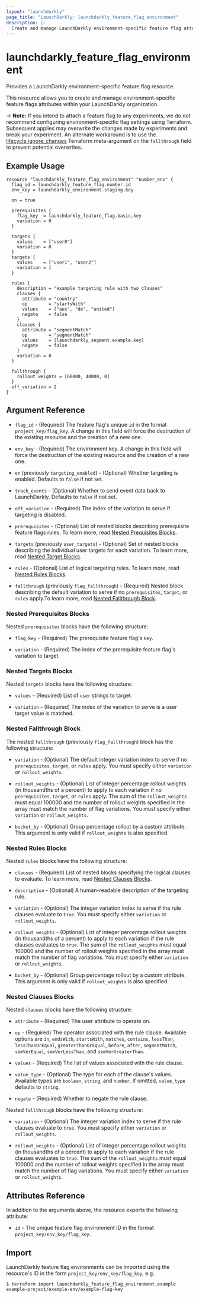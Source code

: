 ```yaml
---
layout: "launchdarkly"
page_title: "LaunchDarkly: launchdarkly_feature_flag_environment"
description: |-
  Create and manage LaunchDarkly environment-specific feature flag attributes.
---
```


# launchdarkly_feature_flag_environment

Provides a LaunchDarkly environment-specific feature flag resource.

This resource allows you to create and manage environment-specific feature flags attributes within your LaunchDarkly organization.

-> **Note:** If you intend to attach a feature flag to any experiments, we do _not_ recommend configuring environment-specific flag settings using Terraform. Subsequent applies may overwrite the changes made by experiments and break your experiment. An alternate workaround is to use the [lifecycle.ignore_changes](https://developer.hashicorp.com/terraform/language/meta-arguments/lifecycle#ignore_changes) Terraform meta-argument on the `fallthrough` field to prevent potential overwrites.

## Example Usage

```hcl
resource "launchdarkly_feature_flag_environment" "number_env" {
  flag_id = launchdarkly_feature_flag.number.id
  env_key = launchdarkly_environment.staging.key

  on = true

  prerequisites {
    flag_key  = launchdarkly_feature_flag.basic.key
    variation = 0
  }

  targets {
    values    = ["user0"]
    variation = 0
  }
  targets {
    values    = ["user1", "user2"]
    variation = 1
  }

  rules {
    description = "example targeting rule with two clauses"
    clauses {
      attribute = "country"
      op        = "startsWith"
      values    = ["aus", "de", "united"]
      negate    = false
    }
    clauses {
      attribute = "segmentMatch"
      op        = "segmentMatch"
      values    = [launchdarkly_segment.example.key]
      negate    = false
    }
    variation = 0
  }

  fallthrough {
    rollout_weights = [60000, 40000, 0]
  }
  off_variation = 2
}
```

## Argument Reference

- `flag_id` - (Required) The feature flag's unique `id` in the format `project_key/flag_key`. A change in this field will force the destruction of the existing resource and the creation of a new one.

- `env_key` - (Required) The environment key. A change in this field will force the destruction of the existing resource and the creation of a new one.

- `on` (previously `targeting_enabled`) - (Optional) Whether targeting is enabled. Defaults to `false` if not set.

- `track_events` - (Optional) Whether to send event data back to LaunchDarkly. Defaults to `false` if not set.

- `off_variation` - (Required) The index of the variation to serve if targeting is disabled.

- `prerequisites` - (Optional) List of nested blocks describing prerequisite feature flags rules. To learn more, read [Nested Prequisites Blocks](#nested-prerequisites-blocks).

- `targets` (previously `user_targets`) - (Optional) Set of nested blocks describing the individual user targets for each variation. To learn more, read [Nested Target Blocks](#nested-targets-blocks).

- `rules` - (Optional) List of logical targeting rules. To learn more, read [Nested Rules Blocks](#nested-rules-blocks).

- `fallthrough` (previously `flag_fallthrough`) - (Required) Nested block describing the default variation to serve if no `prerequisites`, `target`, or `rules` apply.To learn more, read [Nested Fallthrough Block](#nested-fallthrough-block).

### Nested Prerequisites Blocks

Nested `prerequisites` blocks have the following structure:

- `flag_key` - (Required) The prerequisite feature flag's `key`.

- `variation` - (Required) The index of the prerequisite feature flag's variation to target.

### Nested Targets Blocks

Nested `targets` blocks have the following structure:

- `values` - (Required) List of `user` strings to target.

- `variation` - (Required) The index of the variation to serve is a user target value is matched.

### Nested Fallthrough Block

The nested `fallthrough` (previously `flag_fallthrough`) block has the following structure:

- `variation` - (Optional) The default integer variation index to serve if no `prerequisites`, `target`, or `rules` apply. You must specify either `variation` or `rollout_weights`.

- `rollout_weights` - (Optional) List of integer percentage rollout weights (in thousandths of a percent) to apply to each variation if no `prerequisites`, `target`, or `rules` apply. The sum of the `rollout_weights` must equal 100000 and the number of rollout weights specified in the array must match the number of flag variations. You must specify either `variation` or `rollout_weights`.

- `bucket_by` - (Optional) Group percentage rollout by a custom attribute. This argument is only valid if `rollout_weights` is also specified.

### Nested Rules Blocks

Nested `rules` blocks have the following structure:

- `clauses` - (Required) List of nested blocks specifying the logical clauses to evaluate. To learn more, read [Nested Clauses Blocks](#nested-clauses-blocks).

- `description` - (Optional) A human-readable description of the targeting rule.

- `variation` - (Optional) The integer variation index to serve if the rule clauses evaluate to `true`. You must specify either `variation` or `rollout_weights`.

- `rollout_weights` - (Optional) List of integer percentage rollout weights (in thousandths of a percent) to apply to each variation if the rule clauses evaluates to `true`. The sum of the `rollout_weights` must equal 100000 and the number of rollout weights specified in the array must match the number of flag variations. You must specify either `variation` or `rollout_weights`.

- `bucket_by` - (Optional) Group percentage rollout by a custom attribute. This argument is only valid if `rollout_weights` is also specified.

### Nested Clauses Blocks

Nested `clauses` blocks have the following structure:

- `attribute` - (Required) The user attribute to operate on.

- `op` - (Required) The operator associated with the rule clause. Available options are `in`, `endsWith`, `startsWith`, `matches`, `contains`, `lessThan`, `lessThanOrEqual`, `greaterThanOrEqual`, `before`, `after`, `segmentMatch`, `semVerEqual`, `semVerLessThan`, and `semVerGreaterThan`.

- `values` - (Required) The list of values associated with the rule clause.

- `value_type` - (Optional) The type for each of the clause's values. Available types are `boolean`, `string`, and `number`. If omitted, `value_type` defaults to `string`.

- `negate` - (Required) Whether to negate the rule clause.

Nested `fallthrough` blocks have the following structure:

- `variation` - (Optional) The integer variation index to serve if the rule clauses evaluate to `true`. You must specify either `variation` or `rollout_weights`.

- `rollout_weights` - (Optional) List of integer percentage rollout weights (in thousandths of a percent) to apply to each variation if the rule clauses evaluates to `true`. The sum of the `rollout_weights` must equal 100000 and the number of rollout weights specified in the array must match the number of flag variations. You must specify either `variation` or `rollout_weights`.

## Attributes Reference

In addition to the arguments above, the resource exports the following attribute:

- `id` - The unique feature flag environment ID in the format `project_key/env_key/flag_key`.

## Import

LaunchDarkly feature flag environments can be imported using the resource's ID in the form `project_key/env_key/flag_key`, e.g.

```
$ terraform import launchdarkly_feature_flag_environment.example example-project/example-env/example-flag-key
```
